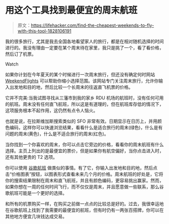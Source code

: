 # 用这个工具找到最便宜的周末航班

> 原文：<https://lifehacker.com/find-the-cheapest-weekends-to-fly-with-this-tool-1828106191>

我的很多旅行，尤其是我去全国各地看望家人的旅行，都是在相对随机选择的时间进行的。我没有理由一定要在某个周末待在家里，我只是挑了一个，看了看价格，然后订了机票。

Watch

如果你计划在今年夏天的某个时候进行一次周末旅行，但还没有确定何时网站 [WeekendFlights](https://weekendflights.co/Calendar?from=SFO&to=LAS) 可以帮助你缩小选择范围。该网站专门关注周末旅行，允许你输入出发地和目的地，然后比较一个长周末的往返直飞机票的价格。

它并不完美:当我试图寻找从三藩市到我的家乡 RDU 机场的航班时，没有任何可用的航班。周末没有任何直飞航班，所以这是有道理的，但在航班库存低的情况下，这项服务根本不起作用，这仍然有点令人恼火。

也就是说，在拉斯维加斯搜索类似的 SFO 非常有效。日期显示在日历上，并用颜色编码，这样你可以快速浏览结果，看看什么是适合旅行的周末(绿色)，什么是有问题的周末(黄色)，什么是不适合旅行的周末(红色)。

当你找到一个你喜欢的周末，你可以点击它旁边的价格，看看你的周末航班有什么选择。主页上列出的是最便宜的票价，但是如果你有航空偏好，当你点击进入时，还有其他更贵的 T2 选项。

你可以使用 [谷歌航班](https://www.google.com/flights) 做类似的事情。有了它，你输入出发地和目的地，然后点击“价格图表”按钮，以图表形式查看未来几个月的价格。周末航班的好处是，它将你的搜索结果限制在周末和直飞航班，并且有颜色编码，更容易挑出赢家。然而，如果你想在一周的任何时间飞行，而不仅仅是周末，并且愿意做一些联系，那么谷歌航班可能是一个更好的选择。

和所有的机票购买一样，在购买之前做一点点的比较总是好的。过去，我很幸运地在谷歌航班上找到了我需要的最便宜的航班，但有时仍有一两张百搭牌，你可以在其他地方便宜几块钱达成交易。